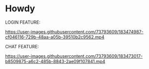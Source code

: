 # Howdy


LOGIN FEATURE:

https://user-images.githubusercontent.com/73793609/183474987-cf046116-729b-48aa-a05b-39510b2c9562.mp4


CHAT FEATURE:

https://user-images.githubusercontent.com/73793609/183473017-b8509875-a6c2-485b-8843-2ae09f107841.mp4


